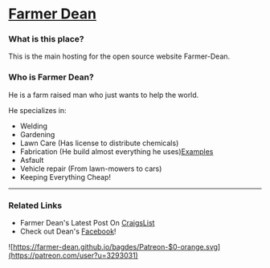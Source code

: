 # [Farmer Dean](github.com/farmer-dean)

### What is this place?

This is the main hosting for the open source website Farmer-Dean.

### Who is Farmer Dean?

He is a farm raised man who just wants to help the world.

He specializes in:

* Welding
* Gardening
* Lawn Care (Has license to distribute chemicals)
* Fabrication (He build almost everything he uses)[Examples](#fab)
* Asfault
* Vehicle repair (From lawn-mowers to cars)
* Keeping Everything Cheap!

***

### Related Links

* Farmer Dean's Latest Post On [CraigsList]()
* Check out Dean's [Facebook](https://www.facebook.com/clark.weckmann.3)!

 ![https://farmer-dean.github.io/bagdes/Patreon-$0-orange.svg](https://patreon.com/user?u=3293031)
